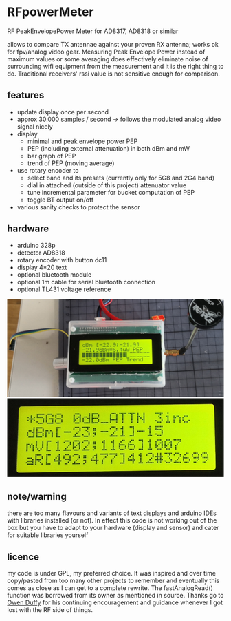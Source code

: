 # RFpowerMeter
RF PeakEnvelopePower Meter for AD8317, AD8318 or similar

allows to compare TX antennae against your proven RX antenna; works ok for fpv/analog video gear. Measuring Peak Envelope Power instead of maximum values or some averaging does effectively eliminate noise of surrounding wifi equipment from the measurement and it is the right thing to do. Traditional receivers' rssi value is not sensitive enough for comparison.

## features
* update display once per second
* approx 30.000 samples / second -> follows the modulated analog video signal nicely
* display
  * minimal and peak envelope power PEP
  * PEP (including external attenuation) in both dBm and mW
  * bar graph of PEP
  * trend of PEP (moving average)
* use rotary encoder to
  * select band and its presets (currently only for 5G8 and 2G4 band)
  * dial in attached (outside of this project) attenuator value
  * tune incremental parameter for bucket computation of PEP
  * toggle BT output on/off
* various sanity checks to protect the sensor

## hardware
* arduino 328p
* detector AD8318
* rotary encoder with button dc11
* display 4*20 text
* optional bluetooth module
* optional 1m cable for serial bluetooth connection
* optional TL431 voltage reference

![p1](p1.png)
![p2](p2.png)

## note/warning
there are too many flavours and variants of text displays and arduino IDEs with libraries installed (or not). In effect this code is not working out of the box but you have to adapt to your hardware (display and sensor) and cater for suitable libraries yourself

## licence
my code is under GPL, my preferred choice. It was inspired and over time copy/pasted from too many other projects to remember and eventually this comes as close as I can get to a complete rewrite. The fastAnalogRead() function was borrowed from its owner as mentioned in source.
Thanks go to [Owen Duffy](https://github.com/owenduffy) for his continuing encouragement and guidance whenever I got lost with the RF side of things.
